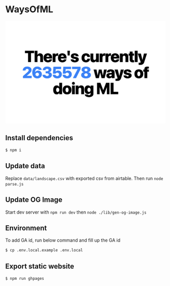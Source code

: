 # WaysOfML

![Ways Of ML](./public/og2.png)

## Install dependencies

```sh
$ npm i
```

## Update data

Replace `data/landscape.csv` with exported csv from airtable. Then run `node parse.js`

## Update OG Image

Start dev server with `npm run dev` then `node ./lib/gen-og-image.js`

## Environment

To add GA id, run below command and fill up the GA id

```sh
$ cp .env.local.example .env.local
```

## Export static website

```sh
$ npm run ghpages
```
